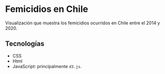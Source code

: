 # Femicidios en Chile

Visualización que muestra los femicidios ocurridos en Chile entre el 2014 y 2020.

## Tecnologías

* CSS
* Html
* JavaScript: principalmente `d3.js`.
